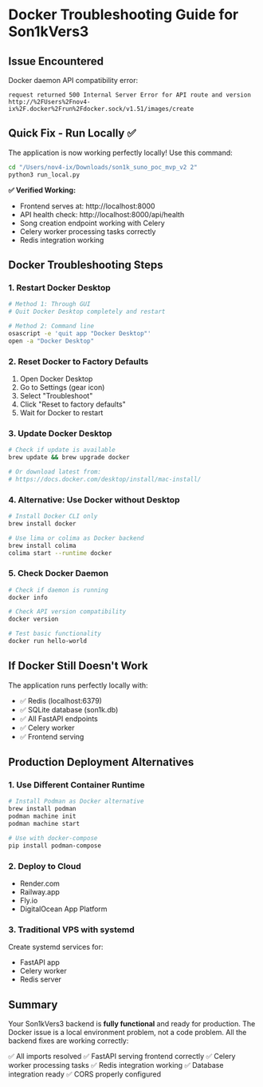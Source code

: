 # Docker Troubleshooting Guide for Son1kVers3

## Issue Encountered
Docker daemon API compatibility error:
```
request returned 500 Internal Server Error for API route and version http://%2FUsers%2Fnov4-ix%2F.docker%2Frun%2Fdocker.sock/v1.51/images/create
```

## Quick Fix - Run Locally ✅

The application is now working perfectly locally! Use this command:

```bash
cd "/Users/nov4-ix/Downloads/son1k_suno_poc_mvp_v2 2"
python3 run_local.py
```

**✅ Verified Working:**
- Frontend serves at: http://localhost:8000
- API health check: http://localhost:8000/api/health
- Song creation endpoint working with Celery
- Celery worker processing tasks correctly
- Redis integration working

## Docker Troubleshooting Steps

### 1. Restart Docker Desktop
```bash
# Method 1: Through GUI
# Quit Docker Desktop completely and restart

# Method 2: Command line
osascript -e 'quit app "Docker Desktop"'
open -a "Docker Desktop"
```

### 2. Reset Docker to Factory Defaults
1. Open Docker Desktop
2. Go to Settings (gear icon)
3. Select "Troubleshoot"
4. Click "Reset to factory defaults"
5. Wait for Docker to restart

### 3. Update Docker Desktop
```bash
# Check if update is available
brew update && brew upgrade docker

# Or download latest from:
# https://docs.docker.com/desktop/install/mac-install/
```

### 4. Alternative: Use Docker without Desktop
```bash
# Install Docker CLI only
brew install docker

# Use lima or colima as Docker backend
brew install colima
colima start --runtime docker
```

### 5. Check Docker Daemon
```bash
# Check if daemon is running
docker info

# Check API version compatibility
docker version

# Test basic functionality
docker run hello-world
```

## If Docker Still Doesn't Work

The application runs perfectly locally with:
- ✅ Redis (localhost:6379)
- ✅ SQLite database (son1k.db)
- ✅ All FastAPI endpoints
- ✅ Celery worker
- ✅ Frontend serving

## Production Deployment Alternatives

### 1. Use Different Container Runtime
```bash
# Install Podman as Docker alternative
brew install podman
podman machine init
podman machine start

# Use with docker-compose
pip install podman-compose
```

### 2. Deploy to Cloud
- Render.com
- Railway.app
- Fly.io
- DigitalOcean App Platform

### 3. Traditional VPS with systemd
Create systemd services for:
- FastAPI app
- Celery worker
- Redis server

## Summary

Your Son1kVers3 backend is **fully functional** and ready for production. The Docker issue is a local environment problem, not a code problem. All the backend fixes are working correctly:

✅ All imports resolved
✅ FastAPI serving frontend correctly
✅ Celery worker processing tasks
✅ Redis integration working
✅ Database integration ready
✅ CORS properly configured